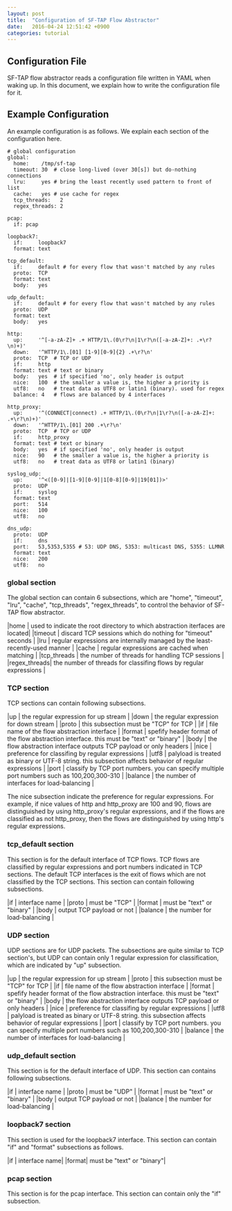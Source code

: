 ```yaml
---
layout: post
title:  "Configuration of SF-TAP Flow Abstractor"
date:   2016-04-24 12:51:42 +0900
categories: tutorial
---
```


## Configuration File

SF-TAP flow abstractor reads a configuration file written in YAML when waking up.
In this document, we explain how to write the configuration file for it.

## Example Configuration

An example configuration is as follows.
We explain each section of the configuration here.

    # global configuration
    global:
      home:    /tmp/sf-tap
      timeout: 30  # close long-lived (over 30[s]) but do-nothing connections
      lru:     yes # bring the least recently used pattern to front of list
      cache:   yes # use cache for regex
      tcp_threads:   2
      regex_threads: 2
    
    pcap:
      if: pcap
    
    loopback7:
      if:     loopback7
      format: text
    
    tcp_default:
      if:     default # for every flow that wasn't matched by any rules
      proto:  TCP
      format: text
      body:   yes
    
    udp_default:
      if:     default # for every flow that wasn't matched by any rules
      proto:  UDP
      format: text
      body:   yes
    
    http:
      up:     '^[-a-zA-Z]+ .+ HTTP/1\.(0\r?\n|1\r?\n([-a-zA-Z]+: .+\r?\n)+)'
      down:   '^HTTP/1\.[01] [1-9][0-9]{2} .+\r?\n'
      proto:  TCP  # TCP or UDP
      if:     http
      format: text # text or binary
      body:   yes  # if specified 'no', only header is output
      nice:   100  # the smaller a value is, the higher a priority is
      utf8:   no   # treat data as UTF8 or latin1 (binary). used for regex
      balance: 4   # flows are balanced by 4 interfaces
    
    http_proxy:
      up:     '^(CONNECT|connect) .+ HTTP/1\.(0\r?\n|1\r?\n([-a-zA-Z]+: .+\r?\n)+)'
      down:   '^HTTP/1\.[01] 200 .+\r?\n'
      proto:  TCP  # TCP or UDP
      if:     http_proxy
      format: text # text or binary
      body:   yes  # if specified 'no', only header is output
      nice:   90   # the smaller a value is, the higher a priority is
      utf8:   no   # treat data as UTF8 or latin1 (binary)
    
    syslog_udp:
      up:     '^<([0-9]|[1-9][0-9]|1[0-8][0-9]|19[01])>'
      proto:  UDP
      if:     syslog
      format: text
      port:   514
      nice:   100
      utf8:   no
    
    dns_udp:
      proto:  UDP
      if:     dns
      port:   53,5353,5355 # 53: UDP DNS, 5353: multicast DNS, 5355: LLMNR
      format: text
      nice:   200
      utf8:   no

### global section

The global section can contain 6 subsections, which are "home", "timeout",
"lru", "cache", "tcp_threads", "regex_threads", to control the
behavior of SF-TAP flow abstractor.

|home         | used to indicate the root directory to which abstraction iterfaces are located|
|timeout      | discard TCP sessions which do nothing for "timeout" seconds |
|lru          | regular expressions are internally managed by the least-recently-used manner  |
|cache        | regular expressions are cached when matching |
|tcp_threads  | the number of threads for handling TCP sessions |
|regex_threads| the number of threads for classifing flows by regular expressions |

### TCP section

TCP sections can contain following subsections.

|up      | the regular expression for up stream |
|down    | the regular expression for down stream |
|proto   | this subsection must be "TCP" for TCP |
|if      | file name of the flow abstraction interface |
|format  | spefify header format of the flow abstraction interface. this must be "text" or "binary" |
|body    | the flow abstraction interface outputs TCP payload or only headers |
|nice    | preference for classifing by regular expressions |
|utf8    | palyload is treated as binary or UTF-8 string. this subsection affects behavior of regular expressions |
|port    | classify by TCP port numbers. you can specify multiple port numbers such as 100,200,300-310 |
|balance | the number of interfaces for load-balancing |

The nice subsection indicate the preference for regular expressions.
For example, if nice values of http and http_proxy are 100 and 90,
flows are distinguished by using http_proxy's regular expressions,
and if the flows are classified as not http_proxy,
then the flows are distinguished by using http's regular expressions.

### tcp_default section

This section is for the default interface of TCP flows.
TCP flows are classified by regular expressions and port numbers
indicated in TCP sections.
The default TCP interfaces is the exit of flows which are not classified
by the TCP sections.
This section can contain following subsections.

|if      | interface name |
|proto   | must be "TCP" |
|format  | must be "text" or "binary" |
|body    | output TCP payload or not |
|balance | the number for load-balancing |

### UDP section

UDP sections are for UDP packets.
The subsections are quite similar to TCP section's,
but UDP can contain only 1 regular expression for classification,
which are indicated by "up" subsection.

|up      | the regular expression for up stream |
|proto   | this subsection must be "TCP" for TCP |
|if      | file name of the flow abstraction interface |
|format  | spefify header format of the flow abstraction interface. this must be "text" or "binary" |
|body    | the flow abstraction interface outputs TCP payload or only headers |
|nice    | preference for classifing by regular expressions |
|utf8    | palyload is treated as binary or UTF-8 string. this subsection affects behavior of regular expressions |
|port    | classify by TCP port numbers. you can specify multiple port numbers such as 100,200,300-310 |
|balance | the number of interfaces for load-balancing |


### udp_default section

This section is for the default interface of UDP.
This section can contains following subsections.

|if      | interface name |
|proto   | must be "UDP" |
|format  | must be "text" or "binary" |
|body    | output TCP payload or not |
|balance | the number for load-balancing |

### loopback7 section

This section is used for the loopback7 interface.
This section can contain "if" and "format" subsections as follows.

|if    | interface name|
|format| must be "text" or "binary"|

### pcap section

This section is for the pcap interface.
This section can contain only the "if" subsection.
